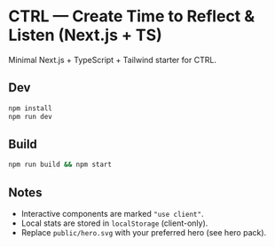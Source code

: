 # CTRL — Create Time to Reflect & Listen (Next.js + TS)

Minimal Next.js + TypeScript + Tailwind starter for CTRL.

## Dev
```bash
npm install
npm run dev
```

## Build
```bash
npm run build && npm start
```

## Notes
- Interactive components are marked `"use client"`.
- Local stats are stored in `localStorage` (client-only).
- Replace `public/hero.svg` with your preferred hero (see hero pack).
